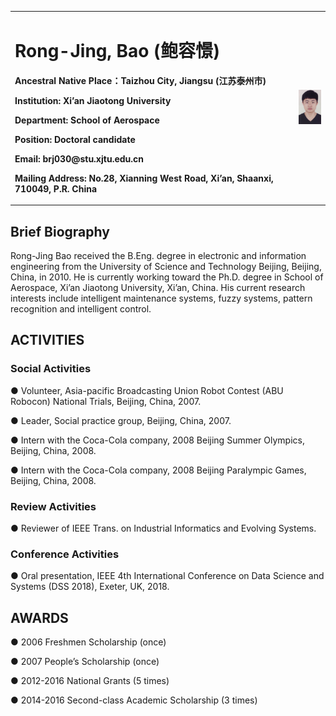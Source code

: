 <table border="0">
  <tr>
    <td width="90%">
      <h1>Rong-Jing, Bao (鲍容憬)</h1>
      <p><b>Ancestral Native Place：Taizhou City, Jiangsu (江苏泰州市)</b></p>
      <p><b>Institution: Xi’an Jiaotong University</b></p>
      <p><b>Department: School of Aerospace</b></p>
      <p><b>Position: Doctoral candidate</b></p>
      <p><b>Email: brj030@stu.xjtu.edu.cn</b></p>
      <p><b>Mailing Address: No.28, Xianning West Road, Xi’an, Shaanxi, 710049, P.R. China</b></p>
    </td>
    <td width="10%">
      <img src="/Rong-Jing Bao.jpg" width="100%">
    </td>
  </tr>
</table>

## Brief Biography
Rong-Jing Bao received the B.Eng. degree in electronic and information engineering from the University
of Science and Technology Beijing, Beijing, China, in 2010. He is currently working toward the Ph.D. degree in School of Aerospace, Xi’an Jiaotong University, Xi’an, China. His current research interests include intelligent maintenance systems, fuzzy systems, pattern recognition and intelligent control.

## ACTIVITIES
### Social Activities
● Volunteer, Asia-pacific Broadcasting Union Robot Contest (ABU Robocon) National Trials, Beijing, China, 2007.

● Leader, Social practice group, Beijing, China, 2007.

● Intern with the Coca-Cola company, 2008 Beijing Summer Olympics, Beijing, China, 2008.

● Intern with the Coca-Cola company, 2008 Beijing Paralympic Games, Beijing, China, 2008.
### Review Activities
● Reviewer of IEEE Trans. on Industrial Informatics and Evolving Systems.
### Conference Activities
● Oral presentation, IEEE 4th International Conference on Data Science and Systems (DSS 2018), Exeter, UK, 2018.

## AWARDS
● 2006        Freshmen Scholarship (once) 

● 2007        People’s Scholarship (once)  

● 2012-2016    National Grants (5 times)                                       

● 2014-2016    Second-class Academic Scholarship (3 times) 


